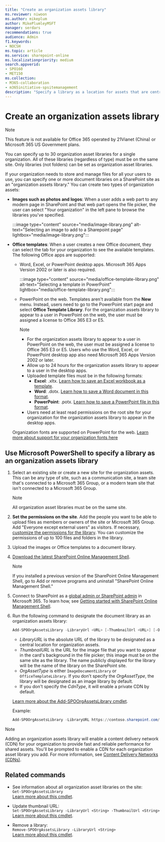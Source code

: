 ```yaml
---
title: "Create an organization assets library"
ms.reviewer: niwoon
ms.author: mikeplum
author: MikePlumleyMSFT
manager: serdars
recommendations: true
audience: Admin
f1.keywords:
- NOCSH
ms.topic: article
ms.service: sharepoint-online
ms.localizationpriority: medium
search.appverid:
- SPO160
- MET150
ms.collection:
- M365-collaboration
- m365initiative-spsitemanagement
description: "Specify a library as a location for assets that are centrally stored and managed in your organization."
---
```


# Create an organization assets library

> [!NOTE]
> This feature is not available for Office 365 operated by 21Vianet (China) or Microsoft 365 US Government plans.
>
> You can specify up to 30 organization asset libraries for a single organization. All of these libraries (regardless of type) must be on the same site. Only libraries (not folders) can be set as organization asset libraries.

If your organization needs to store and manage files for all your users to use, you can specify one or more document libraries on a SharePoint site as an "organization assets library." You can create two types of organization assets:

- **Images such as photos and logos**: When a user adds a web part to any modern page in SharePoint and that web part opens the file picker, the user can select "Your organization" in the left pane to browse the libraries you've specified.

   :::image type="content" source="media/image-library.png" alt-text="Selecting an image to add to a Sharepoint page" lightbox="media/image-library.png":::

- **Office templates**: When a user creates a new Office document, they can select the tab for your organization to see the available templates. The following Office apps are supported:
  - Word, Excel, or PowerPoint desktop apps. Microsoft 365 Apps Version 2002 or later is also required.

    :::image type="content" source="media/office-template-library.png" alt-text="Selecting a template in PowerPoint" lightbox="media/office-template-library.png":::

  - PowerPoint on the web. Templates aren't available from the **New** menu. Instead, users need to go to the PowerPoint start page and select **Office Template Library**. For the organization assets library to appear to a user in PowerPoint on the web, the user must be assigned a license to Office 365 E3 or E5.

    > [!NOTE]
    > - For the organization assets library to appear to a user in PowerPoint on the web, the user must be assigned a license to Office 365 E3 or E5. Users who use the Word, Excel, or PowerPoint desktop app also need Microsoft 365 Apps Version 2002 or later. 
    > - Allow up to 24 hours for the organization assets library to appear to a user in the desktop apps.
    > - Uploaded template files must be in the following formats:
    >   - **Excel**: .xltx. [Learn how to save an Excel workbook as a template](https://support.microsoft.com/office/save-a-workbook-as-a-template-58c6625a-2c0b-4446-9689-ad8baec39e1e).
    >   - **Word**: .dotx. [Learn how to save a Word document in this format](https://support.microsoft.com/topic/create-a-template-86a1d089-5ae2-4d53-9042-1191bce57deb).
    >   - **PowerPoint**: .potx. [Learn how to save a PowerPoint file in this format](https://support.microsoft.com/office/ee4429ad-2a74-4100-82f7-50f8169c8aca).
    > - Users need at least read permissions on the root site for your organization for the organization assets library to appear in the desktop apps.

   Organization fonts are supported on PowerPoint for the web. [Learn more about support for your organization fonts here](support-for-organization-fonts-in-powerpoint-for-the-web.md)

## Use Microsoft PowerShell to specify a library as an organization assets library

1. Select an existing site or create a new site for the organization assets. This can be any type of site, such as a communication site, a team site that's connected to a Microsoft 365 Group, or a modern team site that isn't connected to a Microsoft 365 Group.

    > [!NOTE]
    > All organization asset libraries must be on the same site.

2. **Set the permissions on the site**. Add the people you want to be able to upload files as members or owners of the site or Microsoft 365 Group. Add "Everyone except external users" as visitors. If necessary, [customize the permissions for the library](https://support.office.com/article/02d770f3-59eb-4910-a608-5f84cc297782). You can customize the permissions of up to 100 files and folders in the library.

3. Upload the images or Office templates to a document library.

4. [Download the latest SharePoint Online Management Shell](https://go.microsoft.com/fwlink/p/?LinkId=255251).

    > [!NOTE]
    > If you installed a previous version of the SharePoint Online Management Shell, go to Add or remove programs and uninstall "SharePoint Online Management Shell."

5. Connect to SharePoint as a [global admin or SharePoint admin](./sharepoint-admin-role.md) in Microsoft 365. To learn how, see [Getting started with SharePoint Online Management Shell](/powershell/sharepoint/sharepoint-online/connect-sharepoint-online).

6. Run the following command to designate the document library as an organization assets library:

    ```PowerShell
    Add-SPOOrgAssetsLibrary -LibraryUrl <URL> [-ThumbnailUrl <URL>] [-OrgAssetType <ImageDocumentLibrary or OfficeTemplateLibrary>] [-CdnType <Public or Private>]
    ```

   - *LibraryURL* is the absolute URL of the library to be designated as a central location for organization assets.
   - *ThumbnailURL* is the URL for the image file that you want to appear in the card's background in the file picker; this image must be on the same site as the library. The name publicly displayed for the library will be the name of the library on the SharePoint site.
   - *OrgAssetType* is either `ImageDocumentLibrary` or `OfficeTemplateLibrary`. If you don't specify the *OrgAssetType*, the library will be designated as an image library by default.
   - If you don't specify the *CdnType*, it will enable a private CDN by default.

   [Learn more about the Add-SPOOrgAssetsLibrary cmdlet](/powershell/module/sharepoint-online/add-spoorgassetslibrary).

   Example:

   ```powershell
   Add-SPOOrgAssetsLibrary -LibraryURL https://contoso.sharepoint.com/sites/branding/Assets -ThumbnailURL https://contoso.sharepoint.com/sites/branding/Assets/contosologo.jpg -OrgAssetType ImageDocumentLibrary
   ```

> [!NOTE]
> Adding an organization assets library will enable a content delivery network (CDN) for your organization to provide fast and reliable performance for shared assets. You'll be prompted to enable a CDN for each organization asset library you add. For more information, see [Content Delivery Networks (CDNs)](/office365/enterprise/content-delivery-networks).

## Related commands

- See information about all organization asset libraries on the site: <br/>`Get-SPOOrgAssetsLibrary` <br/>[Learn more about this cmdlet](/powershell/module/sharepoint-online/get-spoorgassetslibrary).

- Update thumbnail URL: <br/>`Set-SPOOrgAssetsLibrary -LibraryUrl <String> -ThumbnailUrl <String>` <br/>[Learn more about this cmdlet](/powershell/module/sharepoint-online/set-spoorgassetslibrary).

- Remove a library: <br/>`Remove-SPOOrgAssetsLibrary -LibraryUrl <String>` <br/>[Learn more about this cmdlet](/powershell/module/sharepoint-online/remove-spoorgassetslibrary).
